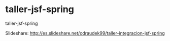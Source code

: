 # taller-jsf-spring
taller-jsf-spring


Slideshare: http://es.slideshare.net/odraudek99/taller-integracion-jsf-spring
